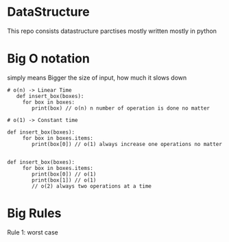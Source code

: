 # DataStructure
This repo consists datastructure parctises mostly written mostly in python
# Big O notation 
simply means Bigger the size of input, how much it slows down

    # o(n) -> Linear Time
       def insert_box(boxes):
         for box in boxes:
            print(box) // o(n) n number of operation is done no matter 
    
    # o(1) -> Constant time 
     
    def insert_box(boxes):
         for box in boxes.items:
            print(box[0]) // o(1) always increase one operations no matter 
    
    
    def insert_box(boxes):
         for box in boxes.items:
            print(box[0]) // o(1)  
            print(box[1]) // o(1) 
            // o(2) always two operations at a time

# Big Rules
  Rule 1: worst case


